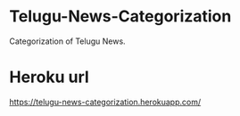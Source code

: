 # Telugu-News-Categorization
 Categorization of Telugu News.


# Heroku url
https://telugu-news-categorization.herokuapp.com/
